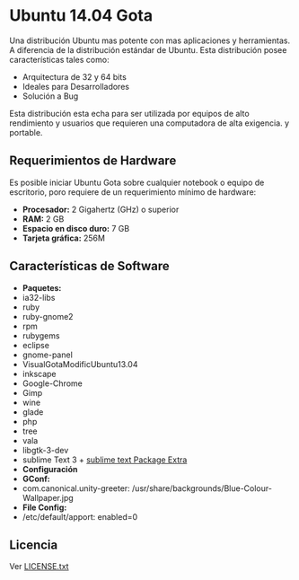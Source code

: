 Ubuntu 14.04 Gota
=================
Una distribución Ubuntu mas potente con mas aplicaciones y herramientas. A diferencia de la distribución estándar de Ubuntu. Esta distribución posee características tales como:
 * Arquitectura de 32 y 64 bits
 * Ideales para Desarrolladores
 * Solución a Bug

Esta distribución esta echa para ser utilizada por equipos de alto rendimiento y usuarios que requieren una computadora de alta exigencia. y portable.

Requerimientos de Hardware
--------------------------
Es posible iniciar Ubuntu Gota sobre cualquier notebook o equipo de escritorio, poro requiere de un requerimiento mínimo de hardware:
 * **Procesador:** 2 Gigahertz (GHz) o superior
 * **RAM:** 2 GB
 * **Espacio en disco duro:** 7 GB
 * **Tarjeta gráfica:** 256M

Características de Software
---------------------------
 * **Paquetes:**
  * ia32-libs
  * ruby
  * ruby-gnome2
  * rpm
  * rubygems
  * eclipse
  * gnome-panel
  * VisualGotaModificUbuntu13.04
  * inkscape
  * Google-Chrome
  * Gimp 
  * wine
  * glade
  * php
  * tree
  * vala
  * libgtk-3-dev
  * sublime Text 3 + [sublime text Package Extra](https://github.com/alfa30/sublime-text-Package-Extra)
 * **Configuración**
  * **GConf:**
   * com.canonical.unity-greeter: /usr/share/backgrounds/Blue-Colour-Wallpaper.jpg
  * **File Config:**
   * /etc/default/apport: enabled=0

Licencia
--------
Ver [LICENSE.txt](https://github.com/alfa30/ubuntu-project-gota/blob/master/LICENSE.txt)